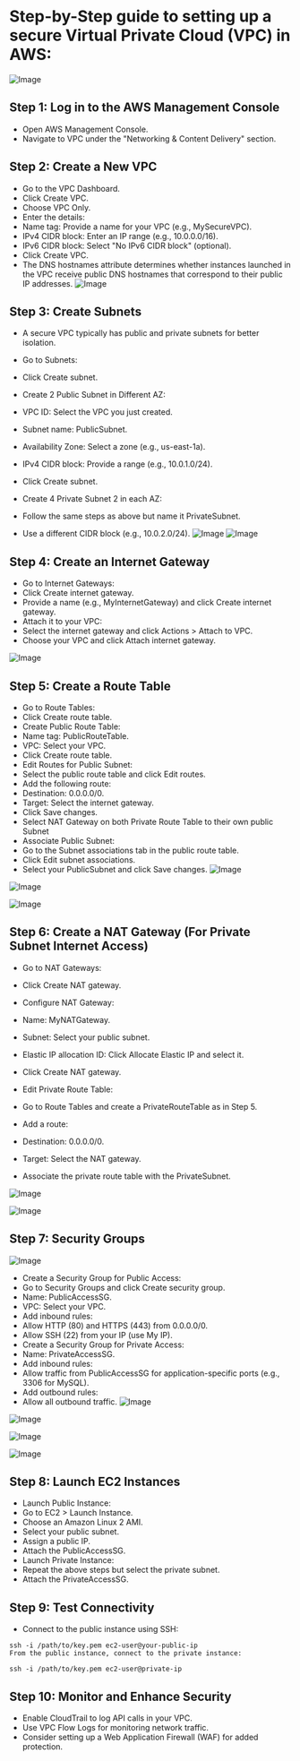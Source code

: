 # Step-by-Step guide to setting up a secure Virtual Private Cloud (VPC) in AWS:
![Image](https://github.com/user-attachments/assets/f8cbf228-1fe9-4c0b-b34e-2f45e9033019)
## Step 1: Log in to the AWS Management Console
* Open AWS Management Console.
* Navigate to VPC under the "Networking & Content Delivery" section.
## Step 2: Create a New VPC
* Go to the VPC Dashboard.
* Click Create VPC.
* Choose VPC Only.
* Enter the details:
* Name tag: Provide a name for your VPC (e.g., MySecureVPC).
* IPv4 CIDR block: Enter an IP range (e.g., 10.0.0.0/16).
* IPv6 CIDR block: Select "No IPv6 CIDR block" (optional).
* Click Create VPC.
* The DNS hostnames attribute determines whether instances launched in the VPC receive public DNS hostnames that correspond to their public IP addresses.
![Image](https://github.com/user-attachments/assets/9c3f0a76-35a6-4883-bf33-ee0383d2dd9e)

## Step 3: Create Subnets
* A secure VPC typically has public and private subnets for better isolation.

* Go to Subnets:
* Click Create subnet.
* Create 2 Public Subnet in Different AZ:
* VPC ID: Select the VPC you just created.
* Subnet name: PublicSubnet.
* Availability Zone: Select a zone (e.g., us-east-1a).
* IPv4 CIDR block: Provide a range (e.g., 10.0.1.0/24).
* Click Create subnet.
* Create 4 Private Subnet 2 in each AZ:
* Follow the same steps as above but name it PrivateSubnet.
* Use a different CIDR block (e.g., 10.0.2.0/24).
![Image](https://github.com/user-attachments/assets/d4e874ea-3e7f-4a02-b4c9-2802797cc88b)
![Image](https://github.com/user-attachments/assets/624d2aab-8e59-48e8-8a3d-fd3c8170b4db)

## Step 4: Create an Internet Gateway
* Go to Internet Gateways:
* Click Create internet gateway.
* Provide a name (e.g., MyInternetGateway) and click Create internet gateway.
* Attach it to your VPC:
* Select the internet gateway and click Actions > Attach to VPC.
* Choose your VPC and click Attach internet gateway.

![Image](https://github.com/user-attachments/assets/845154a3-abb7-46cb-bba7-12dca1126f84)

## Step 5: Create a Route Table
* Go to Route Tables:
* Click Create route table.
* Create Public Route Table:
* Name tag: PublicRouteTable.
* VPC: Select your VPC.
* Click Create route table.
* Edit Routes for Public Subnet:
* Select the public route table and click Edit routes.
* Add the following route:
* Destination: 0.0.0.0/0.
* Target: Select the internet gateway.
* Click Save changes.
* Select NAT Gateway on both Private Route Table to their own public Subnet
* Associate Public Subnet:
* Go to the Subnet associations tab in the public route table.
* Click Edit subnet associations.
* Select your PublicSubnet and click Save changes.
![Image](https://github.com/user-attachments/assets/1da072cc-dae9-4989-a9c0-a3f321b750bc)

![Image](https://github.com/user-attachments/assets/4fc36e5f-feec-49eb-bad1-46a8164ccdea)


![Image](https://github.com/user-attachments/assets/0d22b81b-d868-4496-ac87-0e9e89d92834)

## Step 6: Create a NAT Gateway (For Private Subnet Internet Access)
* Go to NAT Gateways:
* Click Create NAT gateway.
* Configure NAT Gateway:
* Name: MyNATGateway.

* Subnet: Select your public subnet.
* Elastic IP allocation ID: Click Allocate Elastic IP and select it.
* Click Create NAT gateway.
* Edit Private Route Table:
* Go to Route Tables and create a PrivateRouteTable as in Step 5.
* Add a route:
* Destination: 0.0.0.0/0.
* Target: Select the NAT gateway.
* Associate the private route table with the PrivateSubnet.

![Image](https://github.com/user-attachments/assets/40dc12d3-5055-4d91-a77d-fd4fb44e5037)

![Image](https://github.com/user-attachments/assets/392ac64d-f4a9-4853-b000-acfdac014ec6)

## Step 7: Security Groups
![Image](https://github.com/user-attachments/assets/67c0730c-cb02-41a4-a630-03def61987ef)
* Create a Security Group for Public Access:
* Go to Security Groups and click Create security group.
* Name: PublicAccessSG.
* VPC: Select your VPC.
* Add inbound rules:
* Allow HTTP (80) and HTTPS (443) from 0.0.0.0/0.
* Allow SSH (22) from your IP (use My IP).
* Create a Security Group for Private Access:
* Name: PrivateAccessSG.
* Add inbound rules:
* Allow traffic from PublicAccessSG for application-specific ports (e.g., 3306 for MySQL).
* Add outbound rules:
* Allow all outbound traffic.
![Image](https://github.com/user-attachments/assets/cf7d4362-45a1-4e35-9e79-7b23b0062e9a)

![Image](https://github.com/user-attachments/assets/60c6716c-4b99-4b60-bcaf-6de695a7fd43)

![Image](https://github.com/user-attachments/assets/684c2ccc-2b22-47b2-a863-d683c43c80dd)

![Image](https://github.com/user-attachments/assets/5f52146c-bacd-4fce-ad5a-149f741b9b36)
## Step 8: Launch EC2 Instances
* Launch Public Instance:
* Go to EC2 > Launch Instance.
* Choose an Amazon Linux 2 AMI.
* Select your public subnet.
* Assign a public IP.
* Attach the PublicAccessSG.
* Launch Private Instance:
* Repeat the above steps but select the private subnet.
* Attach the PrivateAccessSG.

## Step 9: Test Connectivity
* Connect to the public instance using SSH:
```
ssh -i /path/to/key.pem ec2-user@your-public-ip
From the public instance, connect to the private instance:
```
```
ssh -i /path/to/key.pem ec2-user@private-ip
```
## Step 10: Monitor and Enhance Security
* Enable CloudTrail to log API calls in your VPC.
* Use VPC Flow Logs for monitoring network traffic.
* Consider setting up a Web Application Firewall (WAF) for added protection.
